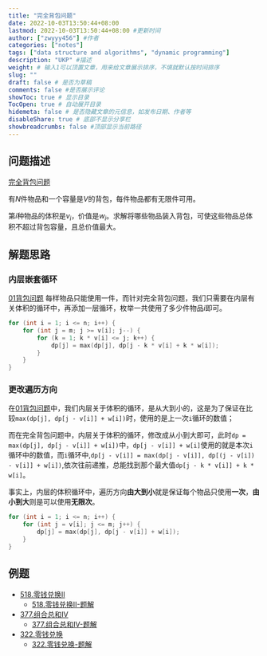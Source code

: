 ```yaml
---
title: "完全背包问题"
date: 2022-10-03T13:50:44+08:00
lastmod: 2022-10-03T13:50:44+08:00 #更新时间
author: ["zwyyy456"] #作者
categories: ["notes"]
tags: ["data structure and algorithms", "dynamic programming"]
description: "UKP" #描述
weight: # 输入1可以顶置文章，用来给文章展示排序，不填就默认按时间排序
slug: ""
draft: false # 是否为草稿
comments: false #是否展示评论
showToc: true # 显示目录
TocOpen: true # 自动展开目录
hidemeta: false # 是否隐藏文章的元信息，如发布日期、作者等
disableShare: true # 底部不显示分享栏
showbreadcrumbs: false #顶部显示当前路径
---
```

## 问题描述
[完全背包问题](https://www.acwing.com/problem/content/3/)

有$N$件物品和一个容量是$V$的背包，每件物品都有无限件可用。

第$i$种物品的体积是$v_i$，价值是$w_i$。求解将哪些物品装入背包，可使这些物品总体积不超过背包容量，且总价值最大。

## 解题思路
### 内层嵌套循环
[01背包问题](https://blog.zwyyy456.tech/zh/posts/tech/01-pack-problem/) 每样物品只能使用一件，而针对完全背包问题，我们只需要在内层有关体积的循环中，再添加一层循环，枚举一共使用了多少件物品$i$即可。
```cpp
for (int i = 1; i <= n; i++) {
    for (int j = m; j >= v[i]; j--) {
        for (k = 1; k * v[i] <= j; k++) {
            dp[j] = max(dp[j], dp[j - k * v[i] + k * w[i]);
        }
    }
}
```

### 更改遍历方向
在[01背包问题](https://blog.zwyyy456.tech/zh/posts/tech/01-pack-problem/)中，我们内层关于体积的循环，是从大到小的，这是为了保证在比较`max(dp[j], dp[j - v[i]] + w[i])`时，使用的是上一次`i`循环的数值；

而在完全背包问题中，内层关于体积的循环，修改成从小到大即可，此时`dp = max(dp[j], dp[j - v[i]] + w[i])`中，`dp[j - v[i]] + w[i]`使用的就是本次`i`循环中的数值，而`i`循环中,`dp[j - v[i]] = max(dp[j - v[i]], dp[(j - v[i]) - v[i]] + w[i])`,依次往前递推，总能找到那个最大值`dp[j - k * v[i]] + k * w[i]`。

事实上，内层的体积循环中，遍历方向**由大到小**就是保证每个物品只使用**一次**，**由小到大**则是可以使用**无限次**。
```cpp
for (int i = 1; i <= n; i++) {
    for (int j = v[i]; j <= m; j++) {
        dp[j] = max(dp[j], dp[j - v[i]] + w[i]);
    }
}
```

## 例题
- [518.零钱兑换II](https://leetcode.cn/problems/coin-change-2/)
    - [518.零钱兑换II-题解](https://blog.zwyyy456.tech/zh/posts/tech/518.coin-change-ii/)
- [377.组合总和IV](https://leetcode.cn/problems/combination-sum-iv/)
    - [377.组合总和IV-题解](https://blog.zwyyy456.tech/zh/posts/tech/377.combination-sum-iv/)
- [322.零钱兑换](https://leetcode.cn/problems/coin-change/)
    - [322.零钱兑换-题解](https://blog.zwyyy456.tech/zh/posts/tech/322.coin-change/)
